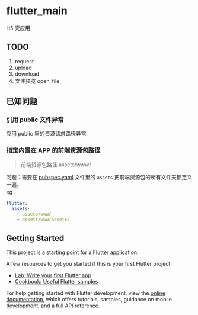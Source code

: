 # flutter_main

H5 壳应用

## TODO
1. request
2. upload
3. download
4. 文件预览 open_file

## 已知问题

### 引用 public 文件异常

应用 public 里的资源请求路径异常

### 指定内置在 APP 的前端资源包路径

> 前端资源包路径 assets/www/

问题：需要在 [pubspec.yaml](./pubspec.yaml) 文件里的 `assets` 把前端资源包的所有文件夹都定义一遍。  
eg：

```yaml
flutter:
  assets:
    - assets/www/
    - assets/www/assets/
```

## Getting Started

This project is a starting point for a Flutter application.

A few resources to get you started if this is your first Flutter project:

- [Lab: Write your first Flutter app](https://docs.flutter.dev/get-started/codelab)
- [Cookbook: Useful Flutter samples](https://docs.flutter.dev/cookbook)

For help getting started with Flutter development, view the
[online documentation](https://docs.flutter.dev/), which offers tutorials,
samples, guidance on mobile development, and a full API reference.
